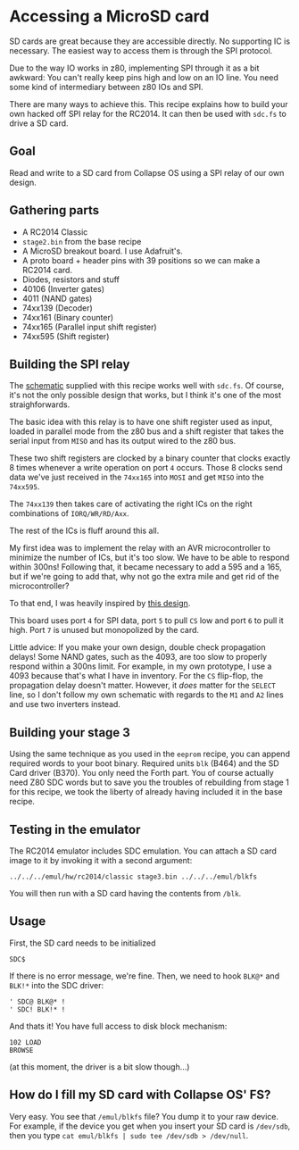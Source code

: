 # Accessing a MicroSD card

SD cards are great because they are accessible directly. No supporting IC is
necessary. The easiest way to access them is through the SPI protocol.

Due to the way IO works in z80, implementing SPI through it as a bit awkward:
You can't really keep pins high and low on an IO line. You need some kind of
intermediary between z80 IOs and SPI.

There are many ways to achieve this. This recipe explains how to build your own
hacked off SPI relay for the RC2014. It can then be used with `sdc.fs` to
drive a SD card.

## Goal

Read and write to a SD card from Collapse OS using a SPI relay of our own
design.

## Gathering parts

* A RC2014 Classic
* `stage2.bin` from the base recipe
* A MicroSD breakout board. I use Adafruit's.
* A proto board + header pins with 39 positions so we can make a RC2014 card.
* Diodes, resistors and stuff
* 40106 (Inverter gates)
* 4011 (NAND gates)
* 74xx139 (Decoder)
* 74xx161 (Binary counter)
* 74xx165 (Parallel input shift register)
* 74xx595 (Shift register)

## Building the SPI relay

The [schematic][schematic] supplied with this recipe works well with `sdc.fs`.
Of course, it's not the only possible design that works, but I think it's one
of the most straighforwards.

The basic idea with this relay is to have one shift register used as input,
loaded in parallel mode from the z80 bus and a shift register that takes the
serial input from `MISO` and has its output wired to the z80 bus.

These two shift registers are clocked by a binary counter that clocks exactly
8 times whenever a write operation on port `4` occurs. Those 8 clocks send
data we've just received in the `74xx165` into `MOSI` and get `MISO` into the
`74xx595`.

The `74xx139` then takes care of activating the right ICs on the right
combinations of `IORQ/WR/RD/Axx`.

The rest of the ICs is fluff around this all.

My first idea was to implement the relay with an AVR microcontroller to
minimize the number of ICs, but it's too slow. We have to be able to respond
within 300ns! Following that, it became necessary to add a 595 and a 165, but
if we're going to add that, why not go the extra mile and get rid of the
microcontroller?

To that end, I was heavily inspired by [this design][inspiration].

This board uses port `4` for SPI data, port `5` to pull `CS` low and port `6`
to pull it high. Port `7` is unused but monopolized by the card.

Little advice: If you make your own design, double check propagation delays!
Some NAND gates, such as the 4093, are too slow to properly respond within
a 300ns limit. For example, in my own prototype, I use a 4093 because that's
what I have in inventory. For the `CS` flip-flop, the propagation delay doesn't
matter. However, it *does* matter for the `SELECT` line, so I don't follow my
own schematic with regards to the `M1` and `A2` lines and use two inverters
instead.

## Building your stage 3

Using the same technique as you used in the `eeprom` recipe, you can append
required words to your boot binary. Required units `blk` (B464) and the SD Card
driver (B370). You only need the Forth part. You of course actually need
Z80 SDC words but to save you the troubles of rebuilding from stage 1 for this
recipe, we took the liberty of already having included it in the base recipe.

## Testing in the emulator

The RC2014 emulator includes SDC emulation. You can attach a SD card image to
it by invoking it with a second argument:

    ../../../emul/hw/rc2014/classic stage3.bin ../../../emul/blkfs

You will then run with a SD card having the contents from `/blk`.

## Usage

First, the SD card needs to be initialized

    SDC$

If there is no error message, we're fine. Then, we need to hook `BLK@*` and
`BLK!*` into the SDC driver:

    ' SDC@ BLK@* !
    ' SDC! BLK!* !

And thats it! You have full access to disk block mechanism:

    102 LOAD
    BROWSE

(at this moment, the driver is a bit slow though...)

## How do I fill my SD card with Collapse OS' FS?

Very easy. You see that `/emul/blkfs` file? You dump it to your raw device.
For example, if the device you get when you insert your SD card is `/dev/sdb`,
then you type `cat emul/blkfs | sudo tee /dev/sdb > /dev/null`.

[schematic]: spirelay/spirelay.pdf
[inspiration]: https://www.ecstaticlyrics.com/electronics/SPI/fast_z80_interface.html
